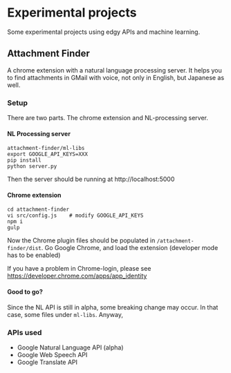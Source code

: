 # Experimental projects
Some experimental projects using edgy APIs and machine learning.

## Attachment Finder
A chrome extension with a natural language processing server. It helps you to find attachments in GMail with voice, not only in English, but Japanese as well.

### Setup
There are two parts. The chrome extension and NL-processing server.


#### NL Processing server
```
attachment-finder/ml-libs
export GOOGLE_API_KEYS=XXX
pip install
python server.py
```

Then the server should be running at http://localhost:5000


#### Chrome extension
```
cd attachment-finder
vi src/config.js    # modify GOOGLE_API_KEYS
npm i
gulp
```

Now the Chrome plugin files should be populated in `/attachment-finder/dist`. Go Google Chrome, and load the extension (developer mode has to be enabled)

If you have a problem in Chrome-login, please see https://developer.chrome.com/apps/app_identity


#### Good to go?

Since the NL API is still in alpha, some breaking change may occur. In that case, some files under `ml-libs`. Anyway,


### APIs used
- Google Natural Language API (alpha)
- Google Web Speech API
- Google Translate API
